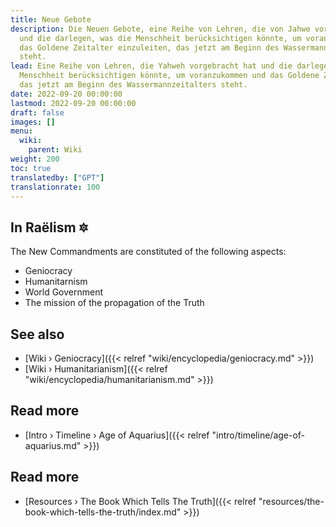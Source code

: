```yaml
---
title: Neue Gebote
description: Die Neuen Gebote, eine Reihe von Lehren, die von Jahwe vorgelegt wurden
  und die darlegen, was die Menschheit berücksichtigen könnte, um voranzukommen und
  das Goldene Zeitalter einzuleiten, das jetzt am Beginn des Wassermannzeitalters
  steht.
lead: Eine Reihe von Lehren, die Yahweh vorgebracht hat und die darlegen, was die
  Menschheit berücksichtigen könnte, um voranzukommen und das Goldene Zeitalter einzuläuten,
  das jetzt am Beginn des Wassermannzeitalters steht.
date: 2022-09-20 00:00:00
lastmod: 2022-09-20 00:00:00
draft: false
images: []
menu:
  wiki:
    parent: Wiki
weight: 200
toc: true
translatedby: ["GPT"]
translationrate: 100
---
```


## In Raëlism 🔯

The New Commandments are constituted of the following aspects:

- Geniocracy
- Humanitarnism
- World Government
- The mission of the propagation of the Truth

## See also

- [Wiki › Geniocracy]({{< relref "wiki/encyclopedia/geniocracy.md" >}})
- [Wiki › Humanitarianism]({{< relref "wiki/encyclopedia/humanitarianism.md" >}})

## Read more

- [Intro › Timeline › Age of Aquarius]({{< relref "intro/timeline/age-of-aquarius.md" >}})

## Read more

- [Resources › The Book Which Tells The Truth]({{< relref "resources/the-book-which-tells-the-truth/index.md" >}})

